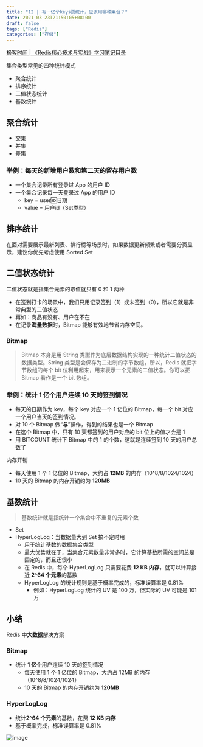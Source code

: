 ```yaml
---
title: "12 | 有一亿个keys要统计，应该用哪种集合？"
date: 2021-03-23T21:50:05+08:00
draft: false
tags: ["Redis"]
categories: ["存储"]
---
```


[极客时间 | 《Redis核心技术与实战》学习笔记目录](../dir)

集合类型常见的四种统计模式

- 聚合统计
- 排序统计
- 二值状态统计
- 基数统计

## 聚合统计

- 交集
- 并集
- 差集

### 举例：每天的新增用户数和第二天的留存用户数

- 一个集合记录所有登录过 App 的用户 ID
- 一个集合记录每一天登录过 App 的用户 ID
  - key = user:id:日期
  - value = 用户id（Set类型）

## 排序统计

在面对需要展示最新列表、排行榜等场景时，如果数据更新频繁或者需要分页显示，建议你优先考虑使用 Sorted Set

## 二值状态统计

二值状态就是指集合元素的取值就只有 0 和 1 两种

- 在签到打卡的场景中，我们只用记录签到（1）或未签到（0），所以它就是非常典型的二值状态
- 再如：商品有没有、用户在不在
- 在记录**海量数据**时，Bitmap 能够有效地节省内存空间。

### Bitmap

> Bitmap 本身是用 String 类型作为底层数据结构实现的一种统计二值状态的数据类型。String 类型是会保存为二进制的字节数组，所以，Redis 就把字节数组的每个 bit 位利用起来，用来表示一个元素的二值状态。你可以把 Bitmap 看作是一个 bit 数组。

### 举例：统计 1 亿个用户连续 10 天的签到情况

- 每天的日期作为 key，每个 key 对应一个 1 亿位的 Bitmap，每一个 bit 对应一个用户当天的签到情况。
- 对 10 个 Bitmap 做“**与**”操作，得到的结果也是一个 Bitmap
- 在这个 Bitmap 中，只有 10 天都签到的用户对应的 bit 位上的值才会是 1
- 用 BITCOUNT 统计下 Bitmap 中的 1 的个数，这就是连续签到 10 天的用户总数了

内存开销

- 每天使用 1 个 1 亿位的 Bitmap，大约占 **12MB** 的内存（10^8/8/1024/1024）
- 10 天的 Bitmap 的内存开销约为 **120MB**

## 基数统计

> 基数统计就是指统计一个集合中不重复的元素个数

- Set
- HyperLogLog：当数据量大到 Set 搞不定时用
  - 用于统计基数的数据集合类型
  - 最大优势就在于，当集合元素数量非常多时，它计算基数所需的空间总是固定的，而且还很小
  - 在 Redis 中，每个 HyperLogLog 只需要花费 **12 KB 内存**，就可以计算接近 **2^64 个元素**的基数
  - HyperLogLog 的统计规则是基于概率完成的，标准误算率是 0.81%
    - 例如：HyperLogLog 统计的 UV 是 100 万，但实际的 UV 可能是 101 万

## 小结

Redis 中**大数据**解决方案

### Bitmap 

- 统计 **1 亿**个用户连续 10 天的签到情况
  - 每天使用 1 个 1 亿位的 Bitmap，大约占 12MB 的内存（10^8/8/1024/1024）
  - 10 天的 Bitmap 的内存开销约为 **120MB**

### HyperLogLog

- 统计**2^64 个元素**的基数，花费 **12 KB 内存**
- 基于概率完成，标准误算率是 0.81%

![image](../../../../../post/storage/redis/geekbang/images/chap12-1.jpg)
